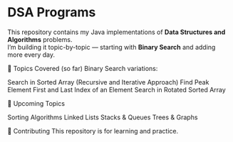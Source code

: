 # DSA Programs

This repository contains my Java implementations of **Data Structures and Algorithms** problems.  
I’m building it topic-by-topic — starting with **Binary Search** and adding more every day.

📌 Topics Covered (so far)
Binary Search variations:

Search in Sorted Array (Recursive and Iterative Approach)
Find Peak Element
First and Last Index of an Element
Search in Rotated Sorted Array

📅 Upcoming Topics

Sorting Algorithms
Linked Lists
Stacks & Queues
Trees & Graphs

🤝 Contributing
This repository is for learning and practice.
